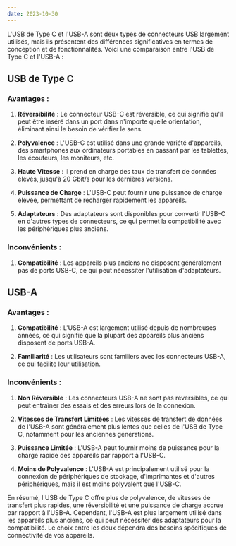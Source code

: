 ```yaml
---
date: 2023-10-30
---
```


L'USB de Type C et l'USB-A sont deux types de connecteurs USB largement utilisés, mais ils présentent des différences significatives en termes de conception et de fonctionnalités. Voici une comparaison entre l'USB de Type C et l'USB-A :

## USB de Type C

### Avantages :
1. **Réversibilité** : Le connecteur USB-C est réversible, ce qui signifie qu'il peut être inséré dans un port dans n'importe quelle orientation, éliminant ainsi le besoin de vérifier le sens.

2. **Polyvalence** : L'USB-C est utilisé dans une grande variété d'appareils, des smartphones aux ordinateurs portables en passant par les tablettes, les écouteurs, les moniteurs, etc.

3. **Haute Vitesse** : Il prend en charge des taux de transfert de données élevés, jusqu'à 20 Gbit/s pour les dernières versions.

4. **Puissance de Charge** : L'USB-C peut fournir une puissance de charge élevée, permettant de recharger rapidement les appareils.

5. **Adaptateurs** : Des adaptateurs sont disponibles pour convertir l'USB-C en d'autres types de connecteurs, ce qui permet la compatibilité avec les périphériques plus anciens.

### Inconvénients :
1. **Compatibilité** : Les appareils plus anciens ne disposent généralement pas de ports USB-C, ce qui peut nécessiter l'utilisation d'adaptateurs.

## USB-A

### Avantages :
1. **Compatibilité** : L'USB-A est largement utilisé depuis de nombreuses années, ce qui signifie que la plupart des appareils plus anciens disposent de ports USB-A.

2. **Familiarité** : Les utilisateurs sont familiers avec les connecteurs USB-A, ce qui facilite leur utilisation.

### Inconvénients :
1. **Non Réversible** : Les connecteurs USB-A ne sont pas réversibles, ce qui peut entraîner des essais et des erreurs lors de la connexion.

2. **Vitesses de Transfert Limitées** : Les vitesses de transfert de données de l'USB-A sont généralement plus lentes que celles de l'USB de Type C, notamment pour les anciennes générations.

3. **Puissance Limitée** : L'USB-A peut fournir moins de puissance pour la charge rapide des appareils par rapport à l'USB-C.

4. **Moins de Polyvalence** : L'USB-A est principalement utilisé pour la connexion de périphériques de stockage, d'imprimantes et d'autres périphériques, mais il est moins polyvalent que l'USB-C.

En résumé, l'USB de Type C offre plus de polyvalence, de vitesses de transfert plus rapides, une réversibilité et une puissance de charge accrue par rapport à l'USB-A. Cependant, l'USB-A est plus largement utilisé dans les appareils plus anciens, ce qui peut nécessiter des adaptateurs pour la compatibilité. Le choix entre les deux dépendra des besoins spécifiques de connectivité de vos appareils.